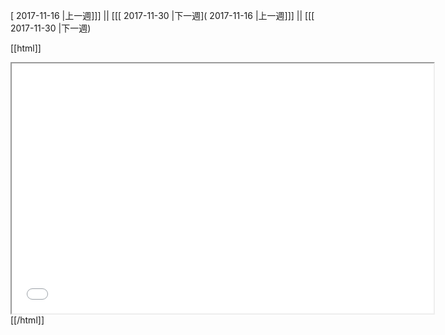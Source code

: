 [ 2017-11-16 |上一週]]] || [[[ 2017-11-30 |下一週]( 2017-11-16 |上一週]]] || [[[ 2017-11-30 |下一週)



[[html]]
<iframe src='<http://pad.hackingthursday.org>  ?showControls=true&showChat=true&showLineNumbers=true&useMonospaceFont=false' width=675 height=400></iframe>
[[/html]]